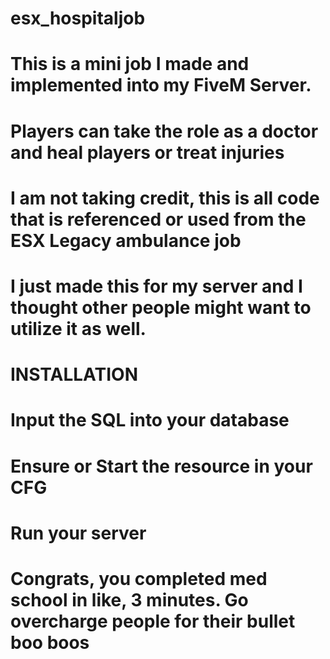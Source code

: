 # esx_hospitaljob
# This is a mini job I made and implemented into my FiveM Server.

# Players can take the role as a doctor and heal players or treat injuries

# I am not taking credit, this is all code that is referenced or used from the ESX Legacy ambulance job
# I just made this for my server and I thought other people might want to utilize it as well.

# INSTALLATION

# Input the SQL into your database
# Ensure or Start the resource in your CFG
# Run your server
# Congrats, you completed med school in like, 3 minutes. Go overcharge people for their bullet boo boos
